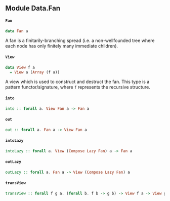 ## Module Data.Fan

#### `Fan`

``` purescript
data Fan a
```

A fan is a finitarily-branching spread (i.e. a non-wellfounded tree where
each node has only finitely many immediate children).

#### `View`

``` purescript
data View f a
  = View a (Array (f a))
```

A view which is used to construct and destruct the fan. This type is a
pattern functor/signature, where `f` represents the recursive structure.

#### `into`

``` purescript
into :: forall a. View Fan a -> Fan a
```

#### `out`

``` purescript
out :: forall a. Fan a -> View Fan a
```

#### `intoLazy`

``` purescript
intoLazy :: forall a. View (Compose Lazy Fan) a -> Fan a
```

#### `outLazy`

``` purescript
outLazy :: forall a. Fan a -> View (Compose Lazy Fan) a
```

#### `transView`

``` purescript
transView :: forall f g a. (forall b. f b -> g b) -> View f a -> View g a
```


